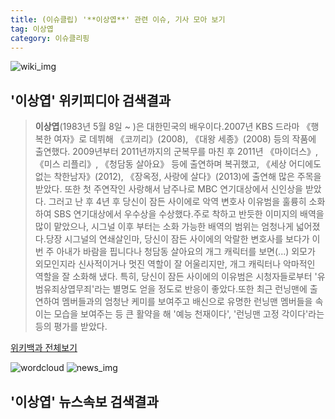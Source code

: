 ```yaml
---
title: (이슈클립) '**이상엽**' 관련 이슈, 기사 모아 보기
tag: 이상엽
category: 이슈클리핑
---
```

![wiki_img](https://user-images.githubusercontent.com/42597476/44503234-41136a80-a6d0-11e8-9071-6fc6418eafe4.png)
## **'**이상엽**'** 위키피디아 검색결과
>**이상엽**(1983년 5월 8일 ~ )은 대한민국의 배우이다.2007년 KBS 드라마 《행복한 여자》로 데뷔해 《코끼리》(2008), 《대왕 세종》(2008) 등의 작품에 출연했다. 2009년부터 2011년까지의 군복무를 마친 후 2011년 《마이더스》, 《미스 리플리》, 《청담동 살아요》 등에 출연하며 복귀했고, 《세상 어디에도 없는 착한남자》(2012), 《장옥정, 사랑에 살다》(2013)에 출연해 많은 주목을 받았다. 또한 첫 주연작인 사랑해서 남주나로 MBC 연기대상에서 신인상을 받았다. 그러고 난 후 4년 후 당신이 잠든 사이에로 악역 변호사 이유범을 훌륭히 소화하여 SBS 연기대상에서 우수상을 수상했다.주로 착하고 반듯한 이미지의 배역을 많이 맡았으나, 시그널 이후 부터는 소화 가능한 배역의 범위는 엄청나게 넓어졌다.당장 시그널의 연쇄살인마, 당신이 잠든 사이에의 악랄한 변호사를 보다가 이번 주 아내가 바람을 핍니다나 청담동 살아요의 개그 캐릭터를 보면(...) 외모가 외모인지라 신사적이거나 멋진 역할이 잘 어울리지만, 개그 캐릭터나 악마적인 역할을 잘 소화해 냈다. 특히, 당신이 잠든 사이에의 이유범은 시청자들로부터 '유범유죄상엽무죄'라는 별명도 얻을 정도로 반응이 좋았다.또한 최근 런닝맨에 출연하여 멤버들과의 엄청난 케미를 보여주고 배신으로 유명한 런닝맨 멤버들을 속이는 모습을 보여주는 등 큰 활약을 해 '예능 천재이다', '런닝맨 고정 각이다'라는 등의 평가를 받았다.

<a href="https://ko.wikipedia.org/wiki/이상엽" target="_blank">위키백과 전체보기</a>

![wordcloud](https://s3.ap-northeast-2.amazonaws.com/lyrics101-wordcloud/2018-09-20-1537380261.png)
![news_img](https://user-images.githubusercontent.com/42597476/44507050-1206f400-a6e4-11e8-8d98-7ffbfebb353f.png)
## **'**이상엽**'** 뉴스속보 검색결과

